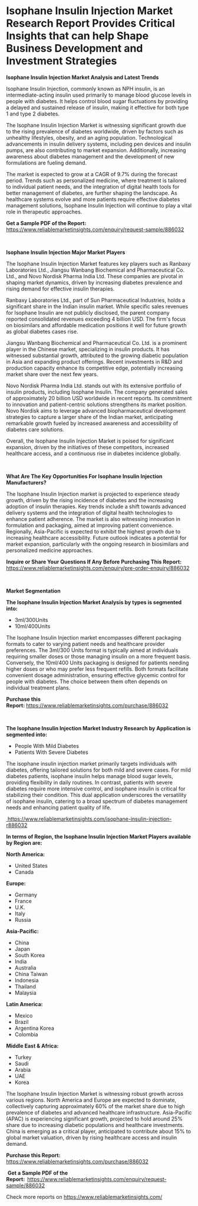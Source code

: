 <p><h1>Isophane Insulin Injection Market Research Report Provides Critical Insights that can help Shape Business Development and Investment Strategies</h1></p><p><strong>Isophane Insulin Injection Market Analysis and Latest Trends</strong></p>
<p><p>Isophane Insulin Injection, commonly known as NPH insulin, is an intermediate-acting insulin used primarily to manage blood glucose levels in people with diabetes. It helps control blood sugar fluctuations by providing a delayed and sustained release of insulin, making it effective for both type 1 and type 2 diabetes. </p><p>The Isophane Insulin Injection Market is witnessing significant growth due to the rising prevalence of diabetes worldwide, driven by factors such as unhealthy lifestyles, obesity, and an aging population. Technological advancements in insulin delivery systems, including pen devices and insulin pumps, are also contributing to market expansion. Additionally, increasing awareness about diabetes management and the development of new formulations are fueling demand.</p><p>The market is expected to grow at a CAGR of 9.7% during the forecast period. Trends such as personalized medicine, where treatment is tailored to individual patient needs, and the integration of digital health tools for better management of diabetes, are further shaping the landscape. As healthcare systems evolve and more patients require effective diabetes management solutions, Isophane Insulin Injection will continue to play a vital role in therapeutic approaches.</p></p>
<p><strong>Get a Sample PDF of the Report:&nbsp;</strong> <a href="https://www.reliablemarketinsights.com/enquiry/request-sample/886032?utm_campaign=3188&utm_medium=2&utm_source=Github&utm_content=ia&utm_term=08032025&utm_id=isophane-insulin-injection">https://www.reliablemarketinsights.com/enquiry/request-sample/886032</a></p>
<p>&nbsp;</p>
<p><strong>Isophane Insulin Injection Major Market Players</strong></p>
<p><p>The Isophane Insulin Injection Market features key players such as Ranbaxy Laboratories Ltd., Jiangsu Wanbang Biochemical and Pharmaceutical Co. Ltd., and Novo Nordisk Pharma India Ltd. These companies are pivotal in shaping market dynamics, driven by increasing diabetes prevalence and rising demand for effective insulin therapies.</p><p>Ranbaxy Laboratories Ltd., part of Sun Pharmaceutical Industries, holds a significant share in the Indian insulin market. While specific sales revenues for Isophane Insulin are not publicly disclosed, the parent company reported consolidated revenues exceeding 4 billion USD. The firm's focus on biosimilars and affordable medication positions it well for future growth as global diabetes cases rise.</p><p>Jiangsu Wanbang Biochemical and Pharmaceutical Co. Ltd. is a prominent player in the Chinese market, specializing in insulin products. It has witnessed substantial growth, attributed to the growing diabetic population in Asia and expanding product offerings. Recent investments in R&D and production capacity enhance its competitive edge, potentially increasing market share over the next few years.</p><p>Novo Nordisk Pharma India Ltd. stands out with its extensive portfolio of insulin products, including Isophane Insulin. The company generated sales of approximately 20 billion USD worldwide in recent reports. Its commitment to innovation and patient-centric solutions strengthens its market position. Novo Nordisk aims to leverage advanced biopharmaceutical development strategies to capture a larger share of the Indian market, anticipating remarkable growth fueled by increased awareness and accessibility of diabetes care solutions.</p><p>Overall, the Isophane Insulin Injection Market is poised for significant expansion, driven by the initiatives of these competitors, increased healthcare access, and a continuous rise in diabetes incidence globally.</p></p>
<p>&nbsp;</p>
<p><strong>What Are The Key Opportunities For Isophane Insulin Injection Manufacturers?</strong></p>
<p><p>The Isophane Insulin Injection market is projected to experience steady growth, driven by the rising incidence of diabetes and the increasing adoption of insulin therapies. Key trends include a shift towards advanced delivery systems and the integration of digital health technologies to enhance patient adherence. The market is also witnessing innovation in formulation and packaging, aimed at improving patient convenience. Regionally, Asia-Pacific is expected to exhibit the highest growth due to increasing healthcare accessibility. Future outlook indicates a potential for market expansion, particularly with the ongoing research in biosimilars and personalized medicine approaches.</p></p>
<p><strong>Inquire or Share Your Questions If Any Before Purchasing This Report:</strong> <a href="https://www.reliablemarketinsights.com/enquiry/pre-order-enquiry/886032?utm_campaign=3188&utm_medium=2&utm_source=Github&utm_content=ia&utm_term=08032025&utm_id=isophane-insulin-injection">https://www.reliablemarketinsights.com/enquiry/pre-order-enquiry/886032</a></p>
<p>&nbsp;</p>
<p><strong>Market Segmentation</strong></p>
<p><strong>The Isophane Insulin Injection Market Analysis by types is segmented into:</strong></p>
<p><ul><li>3ml/300Units</li><li>10ml/400Units</li></ul></p>
<p><p>The Isophane Insulin Injection market encompasses different packaging formats to cater to varying patient needs and healthcare provider preferences. The 3ml/300 Units format is typically aimed at individuals requiring smaller doses or those managing insulin on a more frequent basis. Conversely, the 10ml/400 Units packaging is designed for patients needing higher doses or who may prefer less frequent refills. Both formats facilitate convenient dosage administration, ensuring effective glycemic control for people with diabetes. The choice between them often depends on individual treatment plans.</p></p>
<p><strong>Purchase this Report:&nbsp;</strong><a href="https://www.reliablemarketinsights.com/purchase/886032?utm_campaign=3188&utm_medium=2&utm_source=Github&utm_content=ia&utm_term=08032025&utm_id=isophane-insulin-injection">https://www.reliablemarketinsights.com/purchase/886032</a></p>
<p>&nbsp;</p>
<p><strong>The Isophane Insulin Injection Market Industry Research by Application is segmented into:</strong></p>
<p><ul><li>People With Mild Diabetes</li><li>Patients With Severe Diabetes</li></ul></p>
<p><p>The isophane insulin injection market primarily targets individuals with diabetes, offering tailored solutions for both mild and severe cases. For mild diabetes patients, isophane insulin helps manage blood sugar levels, providing flexibility in daily routines. In contrast, patients with severe diabetes require more intensive control, and isophane insulin is critical for stabilizing their condition. This dual application underscores the versatility of isophane insulin, catering to a broad spectrum of diabetes management needs and enhancing patient quality of life.</p></p>
<p><a href="https://www.reliablemarketinsights.com/isophane-insulin-injection-r886032?utm_campaign=3188&utm_medium=2&utm_source=Github&utm_content=ia&utm_term=08032025&utm_id=isophane-insulin-injection">&nbsp;https://www.reliablemarketinsights.com/isophane-insulin-injection-r886032</a></p>
<p><strong>In terms of Region, the Isophane Insulin Injection Market Players available by Region are:</strong></p>
<p>
    <p> <strong> North America: </strong>
        <ul>
            <li>United States</li>
            <li>Canada</li>
        </ul>
        </p> 
    <p> <strong> Europe: </strong>
        <ul>
            <li>Germany</li>
            <li>France</li>
            <li>U.K.</li>
            <li>Italy</li>
            <li>Russia</li>
        </ul>
        </p> 
    <p> <strong> Asia-Pacific: </strong>
        <ul>
            <li>China</li>
            <li>Japan</li>
            <li>South Korea</li>
            <li>India</li>
            <li>Australia</li>
            <li>China Taiwan</li>
            <li>Indonesia</li>
            <li>Thailand</li>
            <li>Malaysia</li>
        </ul>
        </p> 
    <p> <strong> Latin America: </strong>
        <ul>
            <li>Mexico</li>
            <li>Brazil</li>
            <li>Argentina Korea</li>
            <li>Colombia</li>
        </ul>
        </p> 
    <p> <strong> Middle East & Africa: </strong>
        <ul>
            <li>Turkey</li>
            <li>Saudi</li>
            <li>Arabia</li>
            <li>UAE</li>
            <li>Korea</li>
        </ul>
    </p>
    </p>
<p><p>The Isophane Insulin Injection Market is witnessing robust growth across various regions. North America and Europe are expected to dominate, collectively capturing approximately 60% of the market share due to high prevalence of diabetes and advanced healthcare infrastructure. Asia-Pacific (APAC) is experiencing significant growth, projected to hold around 25% share due to increasing diabetic populations and healthcare investments. China is emerging as a critical player, anticipated to contribute about 15% to global market valuation, driven by rising healthcare access and insulin demand.</p></p>
<p><strong>Purchase this Report: </strong><a href="https://www.reliablemarketinsights.com/purchase/886032?utm_campaign=3188&utm_medium=2&utm_source=Github&utm_content=ia&utm_term=08032025&utm_id=isophane-insulin-injection">https://www.reliablemarketinsights.com/purchase/886032</a></p>
<p>&nbsp;<strong>Get a Sample PDF of the Report:&nbsp;&nbsp;</strong><a href="https://www.reliablemarketinsights.com/enquiry/request-sample/886032?utm_campaign=3188&utm_medium=2&utm_source=Github&utm_content=ia&utm_term=08032025&utm_id=isophane-insulin-injection">https://www.reliablemarketinsights.com/enquiry/request-sample/886032</a></p>
<p><strong></strong></p>
<p>Check more reports on <a href="https://www.reliablemarketinsights.com/?utm_campaign=3188&utm_medium=2&utm_source=Github&utm_content=ia&utm_term=08032025&utm_id=isophane-insulin-injection">https://www.reliablemarketinsights.com/</a></p>